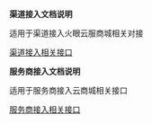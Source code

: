 **渠道接入文档说明**

适用于渠道接入火眼云服商城相关对接

[渠道接入相关接口](https://github.com/huoyanyun/huoyan-sdk/wiki/%E6%B8%A0%E9%81%93%E6%8E%A5%E5%85%A5%E7%9B%B8%E5%85%B3%E6%8E%A5%E5%8F%A3)


**服务商接入文档说明**

适用于服务商接入云商城相关接口

[服务商接入相关接口](https://github.com/huoyanyun/huoyan-sdk/wiki/%E6%9C%8D%E5%8A%A1%E5%95%86%E6%8E%A5%E5%85%A5%E7%9B%B8%E5%85%B3%E6%8E%A5%E5%8F%A3)
 
